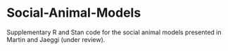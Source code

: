 # Social-Animal-Models
Supplementary R and Stan code for the social animal models presented in Martin and Jaeggi (under review).
